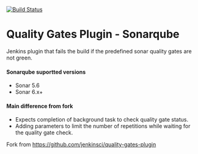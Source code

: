 [![Build Status](https://travis-ci.org/arkanjoms/qa-plugin-sonar.svg?branch=master)](https://travis-ci.org/arkanjoms/qa-plugin-sonar)

# Quality Gates Plugin - Sonarqube
Jenkins plugin that fails the build if the predefined sonar quality gates are not green.

#### Sonarqube suportted versions

* Sonar 5.6
* Sonar 6.x+

#### Main difference from fork

* Expects completion of background task to check quality gate status.
* Adding parameters to limit the number of repetitions while waiting for the quality gate check.


Fork from https://github.com/jenkinsci/quality-gates-plugin
